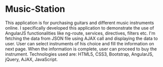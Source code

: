# Music-Station
This application is for purchasing guitars and different music instruments online. I specifically developed this application to demonstrate the use of AngularJS functionalities like ng-route, services, directives, filters etc. I'm fetching the data from JSON file using AJAX call and displaying the data to user. User can select instruments of his choice and fill the information on next page. When the information is complete, user can proceed to buy the instrument.  Technologies used are: HTML5, CSS3, Bootstrap, AngularJS, jQuery, AJAX, JavaScript.
